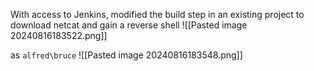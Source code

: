 With access to Jenkins, modified the build step in an existing project to download netcat and gain a reverse shell
![[Pasted image 20240816183522.png]]

as `alfred\bruce`
![[Pasted image 20240816183548.png]]